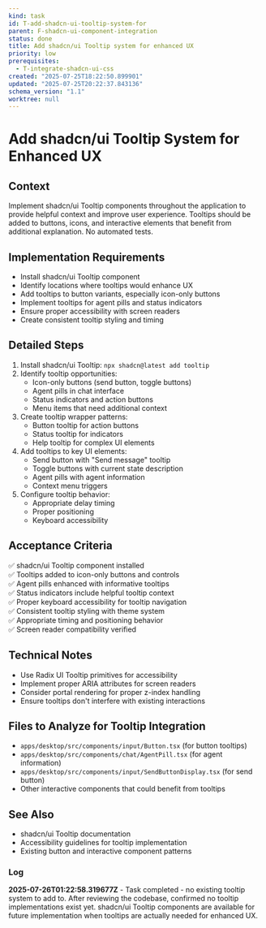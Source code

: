 ```yaml
---
kind: task
id: T-add-shadcn-ui-tooltip-system-for
parent: F-shadcn-ui-component-integration
status: done
title: Add shadcn/ui Tooltip system for enhanced UX
priority: low
prerequisites:
  - T-integrate-shadcn-ui-css
created: "2025-07-25T18:22:50.899901"
updated: "2025-07-25T20:22:37.843136"
schema_version: "1.1"
worktree: null
---
```


# Add shadcn/ui Tooltip System for Enhanced UX

## Context

Implement shadcn/ui Tooltip components throughout the application to provide helpful context and improve user experience. Tooltips should be added to buttons, icons, and interactive elements that benefit from additional explanation. No automated tests.

## Implementation Requirements

- Install shadcn/ui Tooltip component
- Identify locations where tooltips would enhance UX
- Add tooltips to button variants, especially icon-only buttons
- Implement tooltips for agent pills and status indicators
- Ensure proper accessibility with screen readers
- Create consistent tooltip styling and timing

## Detailed Steps

1. Install shadcn/ui Tooltip: `npx shadcn@latest add tooltip`
2. Identify tooltip opportunities:
   - Icon-only buttons (send button, toggle buttons)
   - Agent pills in chat interface
   - Status indicators and action buttons
   - Menu items that need additional context
3. Create tooltip wrapper patterns:
   - Button tooltip for action buttons
   - Status tooltip for indicators
   - Help tooltip for complex UI elements
4. Add tooltips to key UI elements:
   - Send button with "Send message" tooltip
   - Toggle buttons with current state description
   - Agent pills with agent information
   - Context menu triggers
5. Configure tooltip behavior:
   - Appropriate delay timing
   - Proper positioning
   - Keyboard accessibility

## Acceptance Criteria

✅ shadcn/ui Tooltip component installed  
✅ Tooltips added to icon-only buttons and controls  
✅ Agent pills enhanced with informative tooltips  
✅ Status indicators include helpful tooltip context  
✅ Proper keyboard accessibility for tooltip navigation  
✅ Consistent tooltip styling with theme system  
✅ Appropriate timing and positioning behavior  
✅ Screen reader compatibility verified

## Technical Notes

- Use Radix UI Tooltip primitives for accessibility
- Implement proper ARIA attributes for screen readers
- Consider portal rendering for proper z-index handling
- Ensure tooltips don't interfere with existing interactions

## Files to Analyze for Tooltip Integration

- `apps/desktop/src/components/input/Button.tsx` (for button tooltips)
- `apps/desktop/src/components/chat/AgentPill.tsx` (for agent information)
- `apps/desktop/src/components/input/SendButtonDisplay.tsx` (for send button)
- Other interactive components that could benefit from tooltips

## See Also

- shadcn/ui Tooltip documentation
- Accessibility guidelines for tooltip implementation
- Existing button and interactive component patterns

### Log

**2025-07-26T01:22:58.319677Z** - Task completed - no existing tooltip system to add to. After reviewing the codebase, confirmed no tooltip implementations exist yet. shadcn/ui Tooltip components are available for future implementation when tooltips are actually needed for enhanced UX.
